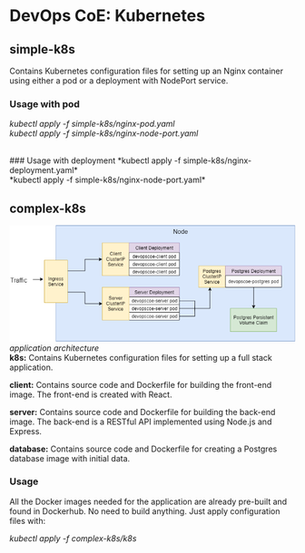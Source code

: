 # DevOps CoE: Kubernetes

## simple-k8s
Contains Kubernetes configuration files for setting up an Nginx container using either a pod or a deployment with NodePort service.
<br/>

### Usage with pod
*kubectl apply -f simple-k8s/nginx-pod.yaml*<br/>
*kubectl apply -f simple-k8s/nginx-node-port.yaml*

<br/>
### Usage with deployment
*kubectl apply -f simple-k8s/nginx-deployment.yaml*<br/>
*kubectl apply -f simple-k8s/nginx-node-port.yaml*
<br/>

## complex-k8s

![complex-diagram](complex-diagram.png)
<br/>
*application architecture*
<br/>
__k8s:__
Contains Kubernetes configuration files for setting up a full stack application.
<br/>

__client:__
Contains source code and Dockerfile for building the front-end image. The front-end is created with React.
<br/>

__server:__
Contains source code and Dockerfile for building the back-end image. The back-end is a RESTful API implemented using Node.js and Express.
<br/>

__database:__
Contains source code and Dockerfile for creating a Postgres database image with initial data.
<br/>

### Usage
All the Docker images needed for the application are already pre-built and found in Dockerhub. No need to build anything. Just apply configuration files with:

*kubectl apply -f complex-k8s/k8s*

